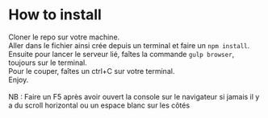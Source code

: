 # How to install
Cloner le repo sur votre machine.<br>
Aller dans le fichier ainsi crée depuis un terminal et faire un `npm install`.<br>
Ensuite pour lancer le serveur lié, faîtes la commande `gulp browser`, toujours sur le terminal.<br>
Pour le couper, faîtes un ctrl+C sur votre terminal.<br>
Enjoy.
<br><br>
NB : Faire un F5 après avoir ouvert la console sur le navigateur si jamais il y a du scroll horizontal ou un espace blanc sur les côtés
